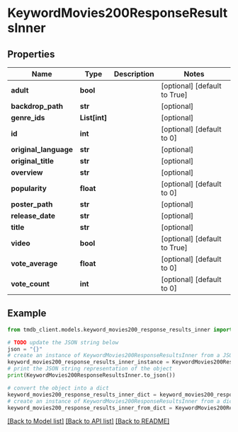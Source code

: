 # KeywordMovies200ResponseResultsInner


## Properties

Name | Type | Description | Notes
------------ | ------------- | ------------- | -------------
**adult** | **bool** |  | [optional] [default to True]
**backdrop_path** | **str** |  | [optional] 
**genre_ids** | **List[int]** |  | [optional] 
**id** | **int** |  | [optional] [default to 0]
**original_language** | **str** |  | [optional] 
**original_title** | **str** |  | [optional] 
**overview** | **str** |  | [optional] 
**popularity** | **float** |  | [optional] [default to 0]
**poster_path** | **str** |  | [optional] 
**release_date** | **str** |  | [optional] 
**title** | **str** |  | [optional] 
**video** | **bool** |  | [optional] [default to True]
**vote_average** | **float** |  | [optional] [default to 0]
**vote_count** | **int** |  | [optional] [default to 0]

## Example

```python
from tmdb_client.models.keyword_movies200_response_results_inner import KeywordMovies200ResponseResultsInner

# TODO update the JSON string below
json = "{}"
# create an instance of KeywordMovies200ResponseResultsInner from a JSON string
keyword_movies200_response_results_inner_instance = KeywordMovies200ResponseResultsInner.from_json(json)
# print the JSON string representation of the object
print(KeywordMovies200ResponseResultsInner.to_json())

# convert the object into a dict
keyword_movies200_response_results_inner_dict = keyword_movies200_response_results_inner_instance.to_dict()
# create an instance of KeywordMovies200ResponseResultsInner from a dict
keyword_movies200_response_results_inner_from_dict = KeywordMovies200ResponseResultsInner.from_dict(keyword_movies200_response_results_inner_dict)
```
[[Back to Model list]](../README.md#documentation-for-models) [[Back to API list]](../README.md#documentation-for-api-endpoints) [[Back to README]](../README.md)


